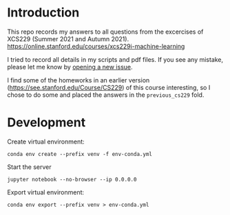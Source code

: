 # Introduction

This repo records my answers to all questions from the excercises of XCS229
(Summer 2021 and Autumn 2021). https://online.stanford.edu/courses/xcs229i-machine-learning

I tried to record all details in my scripts and pdf files. If you see any
mistake, please let me know by
[opening a new issue](https://github.com/sijielily/stanford-xcs229/issues/new?template=your-question-or-bug-report.md).


I find some of the homeworks in an earlier version
(https://see.stanford.edu/Course/CS229) of this course interesting, so I chose
to do some and placed the answers in the `previous_cs229` fold.



# Development

Create virtual environment:

```
conda env create --prefix venv -f env-conda.yml
```

Start the server

```
jupyter notebook --no-browser --ip 0.0.0.0
```

Export virtual environment:

```
conda env export --prefix venv > env-conda.yml
```




